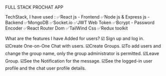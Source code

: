 FULL STACK PROCHAT APP 

TechStack, I have used :
✅React js - Frontend
✅Node js & Express js - Backend
✅MongoDB
✅Socket.io
✅JWT Web Token 
✅Bcrypt - Password Encoder 
✅React Router Dom 
✅TailWind Css 
✅Redux toolkit

What are the features I have Added for users?
☑️ Sign up and log in. 
☑️Create One-on-One Chat with users.
☑️Create Groups.
☑️To add users and change the group name, only the group administrator is permitted.
☑️Leave Group.
☑️See the Notification for the message.
☑️See the logged-in user profile and the chat user profile details.

